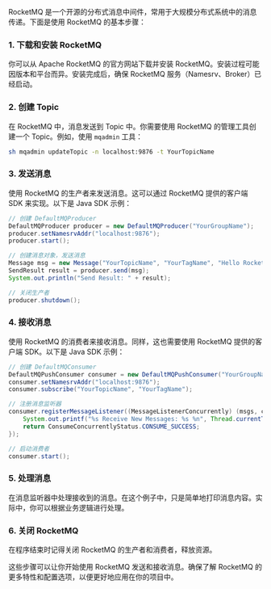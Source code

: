 RocketMQ 是一个开源的分布式消息中间件，常用于大规模分布式系统中的消息传递。下面是使用 RocketMQ 的基本步骤：

### 1. 下载和安装 RocketMQ

你可以从 Apache RocketMQ 的官方网站下载并安装 RocketMQ。安装过程可能因版本和平台而异。安装完成后，确保 RocketMQ 服务（Namesrv、Broker）已经启动。

### 2. 创建 Topic

在 RocketMQ 中，消息发送到 Topic 中。你需要使用 RocketMQ 的管理工具创建一个 Topic。例如，使用 `mqadmin` 工具：

```bash
sh mqadmin updateTopic -n localhost:9876 -t YourTopicName
```

### 3. 发送消息

使用 RocketMQ 的生产者来发送消息。这可以通过 RocketMQ 提供的客户端 SDK 来实现。以下是 Java SDK 示例：

```java
// 创建 DefaultMQProducer
DefaultMQProducer producer = new DefaultMQProducer("YourGroupName");
producer.setNamesrvAddr("localhost:9876");
producer.start();

// 创建消息对象，发送消息
Message msg = new Message("YourTopicName", "YourTagName", "Hello RocketMQ".getBytes());
SendResult result = producer.send(msg);
System.out.println("Send Result: " + result);

// 关闭生产者
producer.shutdown();
```

### 4. 接收消息

使用 RocketMQ 的消费者来接收消息。同样，这也需要使用 RocketMQ 提供的客户端 SDK。以下是 Java SDK 示例：

```java
// 创建 DefaultMQConsumer
DefaultMQPushConsumer consumer = new DefaultMQPushConsumer("YourGroupName");
consumer.setNamesrvAddr("localhost:9876");
consumer.subscribe("YourTopicName", "YourTagName");

// 注册消息监听器
consumer.registerMessageListener((MessageListenerConcurrently) (msgs, context) -> {
    System.out.printf("%s Receive New Messages: %s %n", Thread.currentThread().getName(), msgs);
    return ConsumeConcurrentlyStatus.CONSUME_SUCCESS;
});

// 启动消费者
consumer.start();
```

### 5. 处理消息

在消息监听器中处理接收到的消息。在这个例子中，只是简单地打印消息内容。实际中，你可以根据业务逻辑进行处理。

### 6. 关闭 RocketMQ

在程序结束时记得关闭 RocketMQ 的生产者和消费者，释放资源。

这些步骤可以让你开始使用 RocketMQ 发送和接收消息。确保了解 RocketMQ 的更多特性和配置选项，以便更好地应用在你的项目中。
